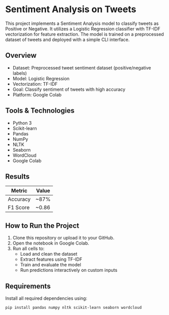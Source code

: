 # Sentiment Analysis on Tweets

This project implements a Sentiment Analysis model to classify tweets as Positive or Negative. It utilizes a Logistic Regression classifier with TF-IDF vectorization for feature extraction. The model is trained on a preprocessed dataset of tweets and deployed with a simple CLI interface.

## Overview

- Dataset: Preprocessed tweet sentiment dataset (positive/negative labels)
- Model: Logistic Regression
- Vectorization: TF-IDF
- Goal: Classify sentiment of tweets with high accuracy
- Platform: Google Colab

## Tools & Technologies

- Python 3
- Scikit-learn
- Pandas
- NumPy
- NLTK
- Seaborn
- WordCloud
- Google Colab

## Results

| Metric     | Value     |
|------------|-----------|
| Accuracy   | ~87%      |
| F1 Score   | ~0.86     |

## How to Run the Project

1. Clone this repository or upload it to your GitHub.
2. Open the notebook in Google Colab.
3. Run all cells to:
   - Load and clean the dataset
   - Extract features using TF-IDF
   - Train and evaluate the model
   - Run predictions interactively on custom inputs

## Requirements

Install all required dependencies using:

```bash
pip install pandas numpy nltk scikit-learn seaborn wordcloud

